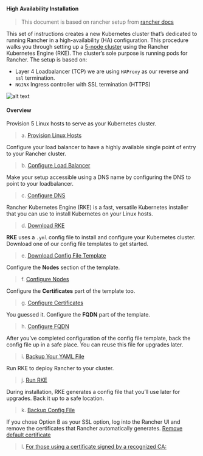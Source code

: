 #### High Availability Installation
> This document is based on rancher setup from [rancher docs ](https://rancher.com/docs/rancher/v2.x/en/installation/ha-server-install/#option-b-certificate-signed-by-a-recognized-certificate-authority)
>
This set of instructions creates a new Kubernetes cluster that’s dedicated to running Rancher in a high-availability (HA) configuration. This procedure walks you through setting up a [5-node cluster](https://github.com/trosvald/holding-config/blob/master/kubernetes/node-prep.md) using the Rancher Kubernetes Engine (RKE). The cluster’s sole purpose is running pods for Rancher. The setup is based on:

- Layer 4 Loadbalancer (TCP) we are using ```HAProxy``` as our reverse and ```ssl``` termination.
- ```NGINX``` Ingress controller with SSL termination (HTTPS)

![alt text](https://rancher.com/docs/img/rancher/ha/rancher2ha.svg "topology")

#### Overview
Provision 5 Linux hosts to serve as your Kubernetes cluster.
> a. [Provision Linux Hosts](https://github.com/trosvald/holding-config/blob/master/kubernetes/rke/rke-ha-01.md)
>
Configure your load balancer to have a highly available single point of entry to your Rancher cluster.
> b. [Configure Load Balancer](https://github.com/trosvald/holding-config/blob/master/kubernetes/rke/rke-ha-02.md)
>
Make your setup accessible using a DNS name by configuring the DNS to point to your loadbalancer.
> c. [Configure DNS](https://github.com/trosvald/holding-config/blob/master/kubernetes/rke/rke-ha-03.md)
>
Rancher Kubernetes Engine (RKE) is a fast, versatile Kubernetes installer that you can use to install Kubernetes on your Linux hosts.
> d. [Download RKE](https://github.com/trosvald/holding-config/blob/master/kubernetes/rke/rke-ha-04.md)
>
**RKE** uses a ```.yml``` config file to install and configure your Kubernetes cluster. Download one of our config file templates to get started.
> e. [Download Config File Template](https://github.com/trosvald/holding-config/blob/master/kubernetes/rke/rke-ha-05.md)
>
Configure the **Nodes** section of the template.
> f. [Configure Nodes](https://github.com/trosvald/holding-config/blob/master/kubernetes/rke/rke-ha-06.md)
>
Configure the **Certificates** part of the template too.
> g. [Configure Certificates](https://github.com/trosvald/holding-config/blob/master/kubernetes/rke/rke-ha-07.md)
>
You guessed it. Configure the **FQDN** part of the template.
> h. [Configure FQDN](https://github.com/trosvald/holding-config/blob/master/kubernetes/rke/rke-ha-08.md)
>
After you’ve completed configuration of the config file template, back the config file up in a safe place. You can reuse this file for upgrades later.
> i. [Backup Your YAML File](https://github.com/trosvald/holding-config/blob/master/kubernetes/rke/rke-ha-09.md)
>
Run RKE to deploy Rancher to your cluster.
> j. [Run RKE](https://github.com/trosvald/holding-config/blob/master/kubernetes/rke/rke-ha-10.md)
>
During installation, RKE generates a config file that you’ll use later for upgrades. Back it up to a safe location.
> k. [Backup Config File](https://github.com/trosvald/holding-config/blob/master/kubernetes/rke/rke-ha-11.md)
>
If you chose Option B as your SSL option, log into the Rancher UI and remove the certificates that Rancher automatically generates. [Remove default certificate](https://github.com/trosvald/holding-config/blob/master/kubernetes/rke/rke-ha-12.md)
> l. [For those using a certificate signed by a recognized CA:](https://github.com/trosvald/holding-config/blob/master/kubernetes/rke/rke-ha-12.md)
